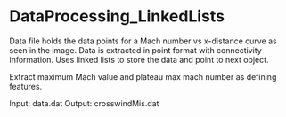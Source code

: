 # DataProcessing_LinkedLists

Data file holds the data points for a Mach number vs x-distance curve as seen in the image. 
Data is extracted in point format with connectivity information. Uses linked lists to store the data and point to next object.

Extract maximum Mach value and plateau max mach number as defining features.

Input: data.dat
Output: crosswindMis.dat
